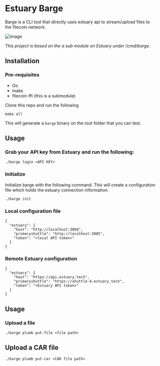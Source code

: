 # Estuary Barge
Barge is a CLI tool that directly uses estuary api to stream/upload files to the filecoin network.

![image](https://user-images.githubusercontent.com/4479171/178054186-70c482f9-679d-4ab0-9f3d-e8ffa6ce49a7.png)


*This project is based on the a sub module on Estuary under /cmd/barge.* 

## Installation
### Pre-requisites
- Go
- make
- filecoin-ffi (this is a submodule)

Clone this repo and run the following
```
make all
```
This will generate a `barge` binary on the root folder that you can test.

## Usage

### Grab your API key from Estuary and run the following:
```
./barge login <API KEY>
```

### Initialize
Initialize barge with the following command. This will create a configuration file which
holds the estuary connection information.
```
./barge init 
```

### Local configuration file
```
{
  "estuary": {
    "host": "http://localhost:3004",
    "primaryshuttle": "http://localhost:3005",
    "token": "<local API token>"
  }
}
```

### Remote Estuary configuration
```
{
  "estuary": {
    "host": "https://api.estuary.tech",
    "primaryshuttle": "https://shuttle-4.estuary.tech",
    "token": "<Estuary API token>"
  }
}
```

## Usage
### Upload a file
```
./barge plumb put-file <file path>
```

## Upload a CAR file
```
./barge plumb put-car <CAR file path>
```